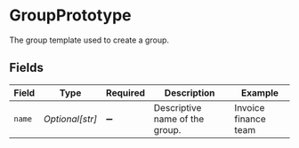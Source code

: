 # GroupPrototype

The group template used to create a group.


## Fields

| Field                          | Type                           | Required                       | Description                    | Example                        |
| ------------------------------ | ------------------------------ | ------------------------------ | ------------------------------ | ------------------------------ |
| `name`                         | *Optional[str]*                | :heavy_minus_sign:             | Descriptive name of the group. | Invoice finance team           |